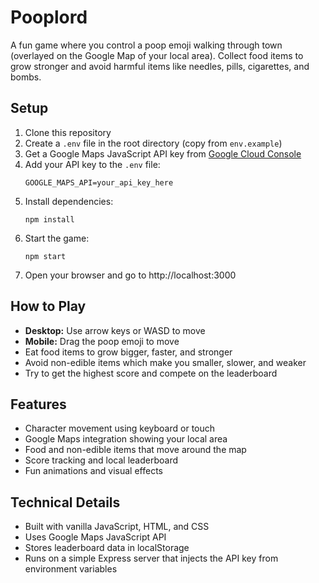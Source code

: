# Pooplord

A fun game where you control a poop emoji walking through town (overlayed on the Google Map of your local area). Collect food items to grow stronger and avoid harmful items like needles, pills, cigarettes, and bombs.

## Setup

1. Clone this repository
2. Create a `.env` file in the root directory (copy from `env.example`)
3. Get a Google Maps JavaScript API key from [Google Cloud Console](https://developers.google.com/maps/documentation/javascript/get-api-key)
4. Add your API key to the `.env` file:
   ```
   GOOGLE_MAPS_API=your_api_key_here
   ```
5. Install dependencies:
   ```
   npm install
   ```
6. Start the game:
   ```
   npm start
   ```
7. Open your browser and go to http://localhost:3000

## How to Play

- **Desktop:** Use arrow keys or WASD to move
- **Mobile:** Drag the poop emoji to move
- Eat food items to grow bigger, faster, and stronger
- Avoid non-edible items which make you smaller, slower, and weaker
- Try to get the highest score and compete on the leaderboard

## Features

- Character movement using keyboard or touch
- Google Maps integration showing your local area
- Food and non-edible items that move around the map
- Score tracking and local leaderboard
- Fun animations and visual effects

## Technical Details

- Built with vanilla JavaScript, HTML, and CSS
- Uses Google Maps JavaScript API
- Stores leaderboard data in localStorage
- Runs on a simple Express server that injects the API key from environment variables 